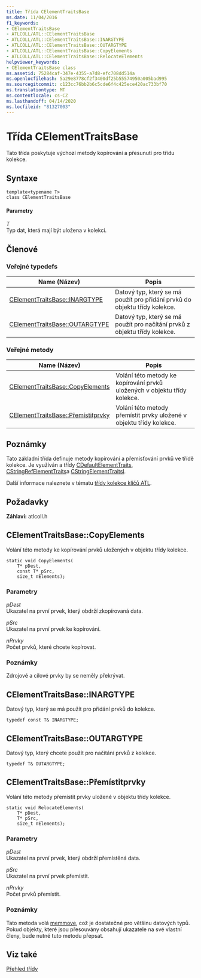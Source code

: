 ```yaml
---
title: Třída CElementTraitsBase
ms.date: 11/04/2016
f1_keywords:
- CElementTraitsBase
- ATLCOLL/ATL::CElementTraitsBase
- ATLCOLL/ATL::CElementTraitsBase::INARGTYPE
- ATLCOLL/ATL::CElementTraitsBase::OUTARGTYPE
- ATLCOLL/ATL::CElementTraitsBase::CopyElements
- ATLCOLL/ATL::CElementTraitsBase::RelocateElements
helpviewer_keywords:
- CElementTraitsBase class
ms.assetid: 75284caf-347e-4355-a7d8-efc708dd514a
ms.openlocfilehash: 5a29e8778cf2f3400df25b55574950a005bad995
ms.sourcegitcommit: c123cc76bb2b6c5cde6f4c425ece420ac733bf70
ms.translationtype: MT
ms.contentlocale: cs-CZ
ms.lasthandoff: 04/14/2020
ms.locfileid: "81327003"
---
```

# <a name="celementtraitsbase-class"></a>Třída CElementTraitsBase

Tato třída poskytuje výchozí metody kopírování a přesunutí pro třídu kolekce.

## <a name="syntax"></a>Syntaxe

```
template<typename T>
class CElementTraitsBase
```

#### <a name="parameters"></a>Parametry

*T*<br/>
Typ dat, která mají být uložena v kolekci.

## <a name="members"></a>Členové

### <a name="public-typedefs"></a>Veřejné typedefs

|Name (Název)|Popis|
|----------|-----------------|
|[CElementTraitsBase::INARGTYPE](#inargtype)|Datový typ, který se má použít pro přidání prvků do objektu třídy kolekce.|
|[CElementTraitsBase::OUTARGTYPE](#outargtype)|Datový typ, který se má použít pro načítání prvků z objektu třídy kolekce.|

### <a name="public-methods"></a>Veřejné metody

|Name (Název)|Popis|
|----------|-----------------|
|[CElementTraitsBase::CopyElements](#copyelements)|Volání této metody ke kopírování prvků uložených v objektu třídy kolekce.|
|[CElementTraitsBase::Přemístitprvky](#relocateelements)|Volání této metody přemístit prvky uložené v objektu třídy kolekce.|

## <a name="remarks"></a>Poznámky

Tato základní třída definuje metody kopírování a přemisťování prvků ve třídě kolekce. Je využíván a třídy [CDefaultElementTraits](../../atl/reference/cdefaultelementtraits-class.md), [CStringRefElementTraits](../../atl/reference/cstringrefelementtraits-class.md)a [CStringElementTraitsI](../../atl/reference/cstringelementtraitsi-class.md).

Další informace naleznete v tématu [třídy kolekce klíčů ATL](../../atl/atl-collection-classes.md).

## <a name="requirements"></a>Požadavky

**Záhlaví:** atlcoll.h

## <a name="celementtraitsbasecopyelements"></a><a name="copyelements"></a>CElementTraitsBase::CopyElements

Volání této metody ke kopírování prvků uložených v objektu třídy kolekce.

```
static void CopyElements(
    T* pDest,
    const T* pSrc,
    size_t nElements);
```

### <a name="parameters"></a>Parametry

*pDest*<br/>
Ukazatel na první prvek, který obdrží zkopírovaná data.

*pSrc*<br/>
Ukazatel na první prvek ke kopírování.

*nPrvky*<br/>
Počet prvků, které chcete kopírovat.

### <a name="remarks"></a>Poznámky

Zdrojové a cílové prvky by se neměly překrývat.

## <a name="celementtraitsbaseinargtype"></a><a name="inargtype"></a>CElementTraitsBase::INARGTYPE

Datový typ, který se má použít pro přidání prvků do kolekce.

```
typedef const T& INARGTYPE;
```

## <a name="celementtraitsbaseoutargtype"></a><a name="outargtype"></a>CElementTraitsBase::OUTARGTYPE

Datový typ, který chcete použít pro načítání prvků z kolekce.

```
typedef T& OUTARGTYPE;
```

## <a name="celementtraitsbaserelocateelements"></a><a name="relocateelements"></a>CElementTraitsBase::Přemístitprvky

Volání této metody přemístit prvky uložené v objektu třídy kolekce.

```
static void RelocateElements(
    T* pDest,
    T* pSrc,
    size_t nElements);
```

### <a name="parameters"></a>Parametry

*pDest*<br/>
Ukazatel na první prvek, který obdrží přemístěná data.

*pSrc*<br/>
Ukazatel na první prvek přemístit.

*nPrvky*<br/>
Počet prvků přemístit.

### <a name="remarks"></a>Poznámky

Tato metoda volá [memmove](../../c-runtime-library/reference/memmove-wmemmove.md), což je dostatečné pro většinu datových typů. Pokud objekty, které jsou přesouvány obsahují ukazatele na své vlastní členy, bude nutné tuto metodu přepsat.

## <a name="see-also"></a>Viz také

[Přehled třídy](../../atl/atl-class-overview.md)
